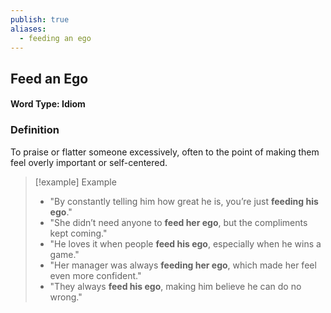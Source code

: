 ```yaml
---
publish: true
aliases:
  - feeding an ego
---
```


## Feed an Ego
#### Word Type: Idiom

### Definition
To praise or flatter someone excessively, often to the point of making them feel overly important or self-centered.

> [!example] Example
> 
> - "By constantly telling him how great he is, you’re just **feeding his ego**."
> - "She didn’t need anyone to **feed her ego**, but the compliments kept coming."
> - "He loves it when people **feed his ego**, especially when he wins a game."
> - "Her manager was always **feeding her ego**, which made her feel even more confident."
> - "They always **feed his ego**, making him believe he can do no wrong."